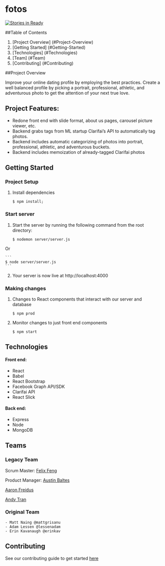 # fotos
[![Stories in Ready](https://badge.waffle.io/Regal-Tephra/PhoTephra.svg?label=ready&title=Ready)](http://waffle.io/Regal-Tephra/PhoTephra)

##Table of Contents
1. [Project Overview] (#Project-Overview)
2. [Getting Started] (#Getting-Started)
3. [Technologies] (#Technologies)
4. [Team] (#Team)
5. [Contributing] (#Contributing)

##Project Overview <a name="Project-Overview"></a>


Improve your online dating profile by employing the best practices. Create a well balanced profile by picking a portrait, professional, athletic, and adventurous photo to get the attention of your next true love.

## Project Features:
- Redone front end with slide format, about us pages, carousel picture viewer,  etc.
- Backend grabs tags from ML startup Clarifai’s API to automatically tag photos. 
- Backend includes automatic categorizing of photos into portrait, professional, athletic, and adventurous buckets.
- Backend includes memoization of already-tagged Clarifai photos

## Getting Started <a name="Getting-Started"></a>

### Project Setup 

1. Install dependencies

    ```
    $ npm install; 
    ```

### Start server

1. Start the server by running the following command from the root directory:

    ```
    $ nodemon server/server.js
    ```
Or

    ```
    $ node server/server.js
    ```
2. Your server is now live at http://localhost:4000

### Making changes

1. Changes to React components that interact with our server and database

    ```
    $ npm prod
    ```
2. Monitor changes to just front end components
    
    ```
    $ npm start
    ```
## Technologies <a name="Technologies"></a>

#### Front end: 
- React
- Babel
- React Bootstrap
- Facebook Graph API/SDK
- Clarifai API
- React Slick



#### Back end: 
- Express
- Node
- MongoDB
    
## Teams <a name="Team"></a>
### Legacy Team 
Scrum Master: [Felix Feng](https://github.com/felix2feng)

Product Manager: [Austin Baltes](https://github.com/austinba)

[Aaron Freidus](https://github.com/shadowfool)

[Andy Tran](https://github.com/adtran117)
    
### Original Team
    - Matt Naing @mattgrisanu
    - Adam Lessen @lessenadam
    - Erin Kavanaugh @erinkav

## Contributing <a name="Contributing"></a>

See our contributing guide to get started [here](CONTRIBUTING.md)

